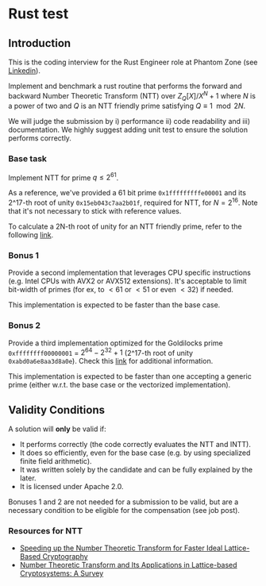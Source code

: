 # Rust test

## Introduction

This is the coding interview for the Rust Engineer role at Phantom Zone (see [Linkedin](https://www.linkedin.com/jobs/view/4110239195/)).

Implement and benchmark a rust routine that performs the forward and backward Number Theoretic Transform (NTT) over $Z_{Q}[X]/X^N+1$ where $N$ is a power of two and $Q$ is an NTT friendly prime satisfying $Q\equiv 1\mod 2N$.

We will judge the submission by i) performance ii) code readability and iii) documentation. We highly suggest adding unit test to ensure the solution performs correctly.

### Base task

Implement NTT for prime $q \leq 2^{61}$.

As a reference, we've provided a 61 bit prime `0x1fffffffffe00001` and its 2^17-th root of unity `0x15eb043c7aa2b01f`, required for NTT, for $N=2^{16}$. Note that it's not necessary to stick with reference values.

To calculate a 2N-th root of unity for an NTT friendly prime, refer to the following [link](https://crypto.stackexchange.com/a/63616).

### Bonus 1

Provide a second implementation that leverages CPU specific instructions (e.g. Intel CPUs with AVX2 or AVX512 extensions). It's acceptable to limit bit-width of primes (for ex, to $\lt 61$ or $\lt 51$ or even $\lt 32$) if needed.

This implementation is expected to be faster than the base case.

### Bonus 2

Provide a third implementation optimized for the Goldilocks prime `0xffffffff00000001` = $2^{64} - 2^{32} + 1$ (2^17-th root of unity `0xabd0a6e8aa3d8a0e`). Check this [link](https://cp4space.hatsya.com/2021/09/01/an-efficient-prime-for-number-theoretic-transforms/) for additional information.

This implementation is expected to be faster than one accepting a generic prime (either w.r.t. the base case or the vectorized implementation).

## Validity Conditions

A solution will **only** be valid if:
- It performs correctly (the code correctly evaluates the NTT and INTT).
- It does so efficiently, even for the base case (e.g. by using specialized finite field arithmetic).
- It was written solely by the candidate and can be fully explained by the later.
- It is licensed under Apache 2.0.

Bonuses 1 and 2 are not needed for a submission to be valid, but are a necessary condition to be eligible for the compensation (see job post).

### Resources for NTT

-   [Speeding up the Number Theoretic Transform for Faster Ideal Lattice-Based Cryptography](https://eprint.iacr.org/2016/504)
-   [Number Theoretic Transform and Its Applications in Lattice-based Cryptosystems: A Survey](https://arxiv.org/pdf/2211.13546)
